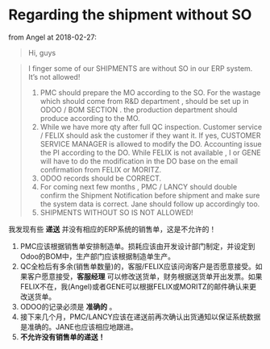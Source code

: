 # Regarding the shipment without SO

from Angel at 2018-02-27:

> Hi, guys

> I finger some of our SHIPMENTS are without SO in our ERP system. It’s not allowed!
  > 1. PMC should prepare the MO according to the SO. For the wastage which should come from R&D department , should be set up in ODOO / BOM SECTION .  the production department should produce according to the MO.
  > 2. While we have more qty after full QC inspection. Customer service / FELIX should ask the customer if they want it. If yes, CUSTOMER SERVICE MANAGER is allowed to modify the DO.  Accounting issue the PI according to the DO. While FELIX is not available , I or GENE will have to do the modification in the DO base on the email confirmation from FELIX or MORITZ.
  > 3. ODOO records should be CORRECT.
  > 4. For coming next few months , PMC / LANCY should double confirm the Shipment Notification before shipment and make sure the system data is correct. Jane should follow up accordingly too.
  > 5. SHIPMENTS WITHOUT SO IS NOT ALLOWED!

我发现有些 **递送** 并没有相应的ERP系统的销售单，这是不允许的！

1. PMC应该根据销售单安排制造单。损耗应该由开发设计部门制定，并设定到Odoo的BOM中，生产部门应该根据制造单生产。
2. QC全检后有多余(销售单数量)的，客服/FELIX应该问询客户是否愿意接受。如果客户愿意接受，**客服经理** 可以修改送货单，财务根据送货单开出发票。如果FELIX不在，我(Angel)或者GENE可以根据FELIX或MORITZ的邮件确认来更改送货单。
3. ODOO的记录必须是 **准确的** 。
4. 接下来几个月，PMC/LANCY应该在递送前再次确认出货通知以保证系统数据是准确的。JANE也应该相应地跟进。
5. **不允许没有销售单的递送！**
